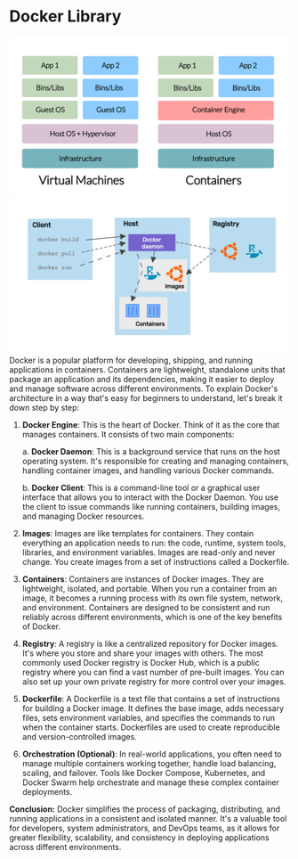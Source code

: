 # Docker Library
![ ](DockerOS.png)  ![Alt text](DockerRuntime.png)
Docker is a popular platform for developing, shipping, and running applications in containers. Containers are lightweight, standalone units that package an application and its dependencies, making it easier to deploy and manage software across different environments. To explain Docker's architecture in a way that's easy for beginners to understand, let's break it down step by step:

1. **Docker Engine**: This is the heart of Docker. Think of it as the core that manages containers. It consists of two main components:

    a. **Docker Daemon**: This is a background service that runs on the host operating system. It's responsible for creating and managing containers, handling container images, and handling various Docker commands.

    b. **Docker Client**: This is a command-line tool or a graphical user interface that allows you to interact with the Docker Daemon. You use the client to issue commands like running containers, building images, and managing Docker resources.

2. **Images**: Images are like templates for containers. They contain everything an application needs to run: the code, runtime, system tools, libraries, and environment variables. Images are read-only and never change. You create images from a set of instructions called a Dockerfile.

3. **Containers**: Containers are instances of Docker images. They are lightweight, isolated, and portable. When you run a container from an image, it becomes a running process with its own file system, network, and environment. Containers are designed to be consistent and run reliably across different environments, which is one of the key benefits of Docker.

4. **Registry**: A registry is like a centralized repository for Docker images. It's where you store and share your images with others. The most commonly used Docker registry is Docker Hub, which is a public registry where you can find a vast number of pre-built images. You can also set up your own private registry for more control over your images.

5. **Dockerfile**: A Dockerfile is a text file that contains a set of instructions for building a Docker image. It defines the base image, adds necessary files, sets environment variables, and specifies the commands to run when the container starts. Dockerfiles are used to create reproducible and version-controlled images.

6. **Orchestration (Optional)**: In real-world applications, you often need to manage multiple containers working together, handle load balancing, scaling, and failover. Tools like Docker Compose, Kubernetes, and Docker Swarm help orchestrate and manage these complex container deployments.

**Conclusion:** 
Docker simplifies the process of packaging, distributing, and running applications in a consistent and isolated manner. It's a valuable tool for developers, system administrators, and DevOps teams, as it allows for greater flexibility, scalability, and consistency in deploying applications across different environments. 
